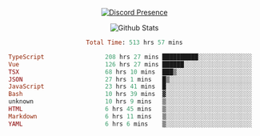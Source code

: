 <!DOCTYPE html>
<body>
<div align="center">

  [![Discord Presence](https://lanyard.cnrad.dev/api/576097150359044106)](https://discord.com/users/576097150359044106)
  
  ![Github Stats](https://github-readme-stats.vercel.app/api?username=verycrunchy&show_icons=true&theme=radical)

<!--START_SECTION:waka-->

```ruby
Total Time: 513 hrs 57 mins

TypeScript                 208 hrs 27 mins ██████████░░░░░░░░░░░░░░░   40.57 %
Vue                        126 hrs 27 mins ██████░░░░░░░░░░░░░░░░░░░   24.61 %
TSX                        68 hrs 10 mins  ███▒░░░░░░░░░░░░░░░░░░░░░   13.27 %
JSON                       27 hrs 1 mins   █▒░░░░░░░░░░░░░░░░░░░░░░░   05.26 %
JavaScript                 23 hrs 41 mins  █░░░░░░░░░░░░░░░░░░░░░░░░   04.61 %
Bash                       10 hrs 39 mins  ▓░░░░░░░░░░░░░░░░░░░░░░░░   02.07 %
unknown                    10 hrs 9 mins   ▒░░░░░░░░░░░░░░░░░░░░░░░░   01.97 %
HTML                       6 hrs 45 mins   ▒░░░░░░░░░░░░░░░░░░░░░░░░   01.32 %
Markdown                   6 hrs 11 mins   ▒░░░░░░░░░░░░░░░░░░░░░░░░   01.20 %
YAML                       6 hrs 6 mins    ▒░░░░░░░░░░░░░░░░░░░░░░░░   01.19 %
```

<!--END_SECTION:waka-->
</div>
</body>
</html>

